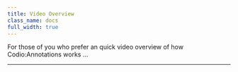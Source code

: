 ```yaml
---
title: Video Overview
class_name: docs
full_width: true
---
```


For those of you who prefer an quick video overview of how Codio:Annotations works ...

**************